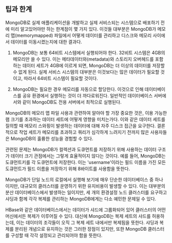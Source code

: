 ## 팁과 한계
MongoDB로 실제 애플리케이션을 개발하고 실제 서비스되는 시스템으로 배포하기 전에 미리 알고있어야만 하는 한계점이 몇 가지 있다. 이것들 대부분은 MongoDB가 메모리 맵(memorymapped) 파일에서 어떻게 데이터를 관리하고 디스크와 메모리 사이에서 데이터를 이동시켰는지에 대한 결과다.

1. MongoDB는 보통 64비트 시스템에서 실행되어야 한다. 32비트 시스템은 4GB의 메모리만 쓸 수 있다. 이는 메타데이터와(metadata)와 스토리지 오버헤드를 포함하는 데이터 세트가 4GB에 이르게 되면, MongoDB는 더 이상의 데이터를 저장할 수 없게 된다. 실제 서비스 시스템의 대부분은 이것보다는 많은 데이터가 필요할 것이고, 따라서 64비트 시스템이 필요할 것이다.

2. MongoDB는 필요한 경우 메모리를 자동으로 할당한다. 이것으로 인해 데이터베이스를 공유 환경에서 실행하는 것이 더 까다로워진다. 일반적인 데이터베이스 서버에서와 같이 MongoDB도 전용 서버에서 최적으로 실행된다.

MongoDB의 메모리 맵 파일 사용과 관련하여 알아야 할 가장 중요한 것은, 이용 가능한 램 크기를 초과하는 데이터 세트에 어떻게 영향을 미치는가다. 이와 같은 데이터 세트를 질의할 때 메모리 스와핑이 발생하는 데이터에 대해 자주 디스크 접근을 요구한다. 결론적으로 작업 세트가 메모리를 초과하고 쿼리가 심각하게 느려지기 전까지 많은 사용자들은 MongoDB의 훌륭한 성능을 경험할 수 있다.

관련된 문제는 MongoDB가 컬렉션과 도큐먼트를 저장하기 위해 사용하는 데이터 구조가 데이터 크기 관점에서는 그렇게 효율적이지 않다는 것이다. 예를 들어, MongoDB는 도큐먼트키를 각 도큐먼트에 저장한다. 이는 'username'이라는 필드 이름을 가진 모든 도큐먼트가 필드 이름을 저장하기 위해 8바이트를 사용함을 뜻한다.

MongoDB가 단일 노드의 로컬에서 실행해 보기에 매우 단순한 데이터베이스 중 하나이지만, 대규모의 클러스터를 운영하기 위한 유지비용이 발생할 수 있다. 이는 대부분의 분산 데이터베이스에서 발생하는 일이지만, 세 개의 환경설정 노드 클러스터를 요구하고 샤딩과 함께 각각 복제를 관리하는 MongoDB에게는 다소 예민한 문제일 수 있다.

HBase와 같은 데이터베이스에서는 데이터가 샤드에 그룹화되어 있어 클러스터의 어떤 머신에서든 복제가 이루어질 수 있다. 대신에 MongoDB는 복제 세트의 샤드를 허용하는데, 이는 데이터의 조각들이 오직 그 복제 세트 내에서만 복제됨을 뜻한다. 샤딩과 복제를 분리된 개념으로 유지하는 것은 그러한 장점이 있지만, 또한 MongoDB 클러스터를 구성할 때 각각 설정되고 관리되어야 함을 뜻한다.